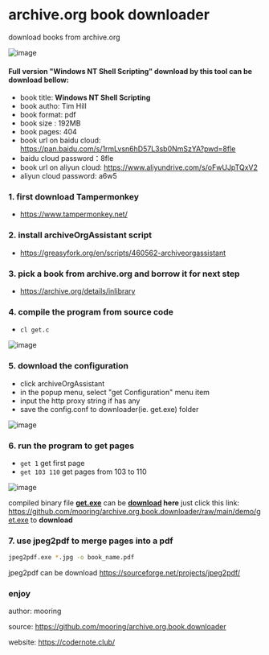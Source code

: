 # archive.org book downloader
download books from archive.org 

![image](https://user-images.githubusercontent.com/1917297/220877106-3b5f3d12-7fc4-456e-8a93-856ff578c196.png)

#### Full version "Windows NT Shell Scripting" download by this tool can be **download** bellow:

- book title: **Windows NT Shell Scripting**
- book autho: Tim Hill
- book format: pdf
- book size : 192MB
- book pages: 404
- book url on baidu cloud: https://pan.baidu.com/s/1rmLvsn6hD57L3sb0NmSzYA?pwd=8fle
- baidu cloud password：8fle
- book url on aliyun cloud: https://www.aliyundrive.com/s/oFwUJpTQxV2
- aliyun cloud password: a6w5


### 1. first download Tampermonkey 
- https://www.tampermonkey.net/

### 2. install archiveOrgAssistant script
- https://greasyfork.org/en/scripts/460562-archiveorgassistant

### 3. pick a book from archive.org and borrow it for next step
- https://archive.org/details/inlibrary


### 4. compile the program from source code
-  `cl get.c`

![image](https://user-images.githubusercontent.com/1917297/220957059-90399112-ac0c-4758-a857-501b1f6b2f5d.png)


### 5. download the configuration
- click archiveOrgAssistant
- in the popup menu, select "get Configuration" menu item
- input the http proxy string if has any
- save the config.conf to downloader(ie. get.exe) folder

![image](https://user-images.githubusercontent.com/1917297/220851488-26c212a3-b869-41f8-8135-dc455618d78c.png)

### 6. run the program to get pages
- `get 1` get first page
- `get 103 110` get pages from 103 to 110

![image](https://user-images.githubusercontent.com/1917297/220956965-afd84808-e59a-4859-8be7-8e20838eb973.png)

compiled binary file **[get.exe](https://github.com/mooring/archive.org.book.downloader/blob/main/demo/get.exe)** can be **[download](https://github.com/mooring/archive.org.book.downloader/blob/main/demo/get.exe) here** 
just click this link: https://github.com/mooring/archive.org.book.downloader/raw/main/demo/get.exe to **download**

### 7. use jpeg2pdf to merge pages into a pdf

```bash
jpeg2pdf.exe *.jpg -o book_name.pdf
```

jpeg2pdf can be download https://sourceforge.net/projects/jpeg2pdf/


### enjoy

author: mooring

source: https://github.com/mooring/archive.org.book.downloader

website: https://codernote.club/



